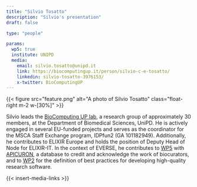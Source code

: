 ```yaml
---
title: "Silvio Tosatto"
description: "Silvio's presentation"
draft: false

type: "people"

params:
  wp5: true
  institute: UNIPD
  media: 
    email: silvio.tosatto@unipd.it
    link: https://biocomputingup.it/person/silvio-c-e-tosatto/ 
    linkedin: silvio-tosatto-3976153/
    x-twitter: BioComputingUP
---
```


{{< figure src="feature.png" alt="A photo of Silvio Tosatto" class="float-right m-2 w-[30%]" >}}

Silvio leads the [BioComputing UP lab](https://biocomputingup.it), a research group of approximately 30 members, at the Department of Biomedical Sciences, UniPD. He is actively engaged in several EU-funded projects and serves as the coordinator for the MSCA Staff Exchange program, IDPfun2 (GA 101182949). Additionally, he contributes to ELIXIR Europe and holds the position of Deputy Head of Node for ELIXIR-IT. In the context of EVERSE, he contributes to [WP5](/workpackages/05_capacity_and_recognition/) with [APICURON](https://apicuron.org), a database to credit and acknowledge the work of biocurators, and to [WP2](/workpackages/02_best_practices/) for the definition of best practices for developing high-quality research software.

{{< insert-media-links >}}
